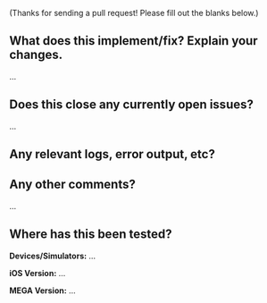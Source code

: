 (Thanks for sending a pull request! Please fill out the blanks below.)

What does this implement/fix? Explain your changes.
---------------------------------------------------
…

Does this close any currently open issues?
------------------------------------------
…


Any relevant logs, error output, etc?
-------------------------------------


Any other comments?
-------------------
…

Where has this been tested?
---------------------------
**Devices/Simulators:** …

**iOS Version:** …

**MEGA Version:** …
